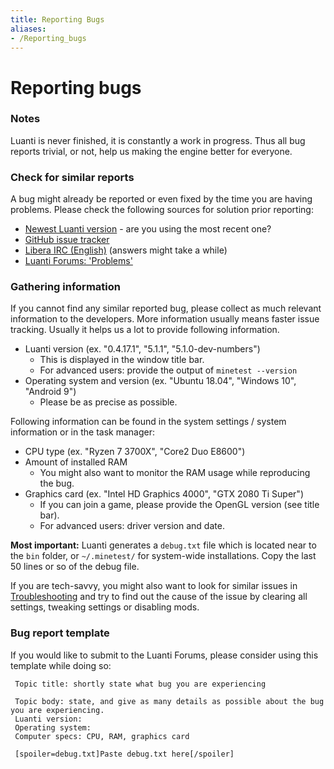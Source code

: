 ```yaml
---
title: Reporting Bugs
aliases:
- /Reporting_bugs
---
```


# Reporting bugs


### Notes

Luanti is never finished, it is constantly a work in progress. Thus all bug reports trivial, or not, help us making the engine better for everyone.

### Check for similar reports

A bug might already be reported or even fixed by the time you are having problems. Please check the following sources for solution prior reporting:

* [Newest Luanti version](https://www.minetest.net/downloads/) - are you using the most recent one?
* [GitHub issue tracker](https://github.com/luanti-org/luanti/issues?q=is%3Aissue)
* [Libera IRC (English)](https://kiwiirc.com/nextclient/irc.libera.chat:+6697/#minetest) (answers might take a while)
* [Luanti Forums: 'Problems'](https://forum.minetest.net/viewforum.php?f=6)

### Gathering information

If you cannot find any similar reported bug, please collect as much relevant information to the developers. More information usually means faster issue tracking. Usually it helps us a lot to provide following information.

* Luanti version (ex. "0.4.17.1", "5.1.1", "5.1.0-dev-numbers")
  * This is displayed in the window title bar.
  * For advanced users: provide the output of `minetest --version`
* Operating system and version (ex. "Ubuntu 18.04", "Windows 10", "Android 9")
  * Please be as precise as possible.

Following information can be found in the system settings / system information or in the task manager:

* CPU type (ex. "Ryzen 7 3700X", "Core2 Duo E8600")
* Amount of installed RAM
  * You might also want to monitor the RAM usage while reproducing the bug.
* Graphics card (ex. "Intel HD Graphics 4000", "GTX 2080 Ti Super")
  * If you can join a game, please provide the OpenGL version (see title bar).
  * For advanced users: driver version and date.

**Most important:** Luanti generates a `debug.txt` file which is located near to the `bin` folder, or `~/.minetest/` for system-wide installations. Copy the last 50 lines or so of the debug file.

If you are tech-savvy, you might also want to look for similar issues in [Troubleshooting](https://wiki.luanti.org/Troubleshooting "Troubleshooting") and try to find out the cause of the issue by clearing all settings, tweaking settings or disabling mods.

### Bug report template

If you would like to submit to the Luanti Forums, please consider using this template while doing so:

```
 Topic title: shortly state what bug you are experiencing
 
 Topic body: state, and give as many details as possible about the bug you are experiencing.
 Luanti version:
 Operating system:
 Computer specs: CPU, RAM, graphics card
 
 [spoiler=debug.txt]Paste debug.txt here[/spoiler]

```

